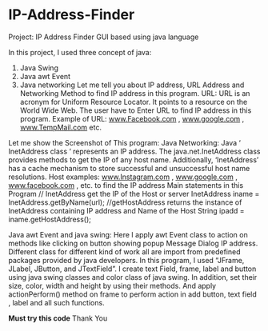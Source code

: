 # IP-Address-Finder
Project: IP Address Finder GUI based using java language


In this project, I used three concept of java:
1.	 Java Swing
2.	Java awt Event
3.	Java networking
Let me tell you about IP address, URL Address and Networking Method to find IP address in this program.
 URL:
URL is an acronym for Uniform Resource Locator. It points to a resource on the World Wide Web. 
The user have to Enter URL to find IP address in this program.
Example of URL: www.Facebook.com , www.google.com , www.TempMail.com etc.

Let me show the Screenshot of This program: 
Java Networking:
         Java ‘ InetAddress class ‘ represents an IP address. The java.net.InetAddress class provides methods to get the IP of any host name. Additionally, ‘InetAddress’ has a cache mechanism to store successful and unsuccessful host name resolutions. 
Host examples: www.Instagram.com , www.google.com , www.facebook.com , etc. to find the IP address
             Main statements in this Program
// InetAddress get the IP of the Host or server
InetAddress iname = InetAddress.getByName(url);
//getHostAddress returns the instance of InetAddress containing IP address and Name of the Host
String ipadd = iname.getHostAddress();


Java awt Event and java swing:
Here I apply awt Event class to action on methods like clicking on button showing popup Message Dialog IP address.
Different class for different kind of work all are import from predefined packages provided by java developers.
In this program, I used “JFrame, JLabel, JButton, and JTextField”.
I create text Field, frame, label and button using java swing classes and color class of java swing. In addition, set their size, color, width and height by using their methods.
And apply actionPerform() method on frame to perform action in add button, text field , label and all such functions.
 
 






  ****************Must try this code****************
                 Thank You

